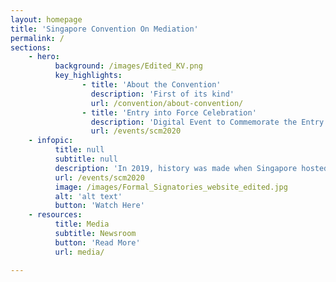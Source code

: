 ```yaml
---
layout: homepage
title: 'Singapore Convention On Mediation'
permalink: /
sections:
    - hero:
          background: /images/Edited_KV.png
          key_highlights:
                - title: 'About the Convention'
                  description: 'First of its kind'
                  url: /convention/about-convention/
                - title: 'Entry into Force Celebration'
                  description: 'Digital Event to Commemorate the Entry into Force of the Convention'
                  url: /events/scm2020
    - infopic:
          title: null
          subtitle: null
          description: 'In 2019, history was made when Singapore hosted the signing ceremony where 46 countries signed the Singapore Convention on Mediation, with more coming on board after. With Singapore, Fiji, Qatar, Saudi Arabia, Belarus and Ecuador now having deposited their respective instruments of ratification or approval, come celebrate with us as the Convention enters into force. <br><br>Date | Saturday, 12 September 2020 <br>Time | 0000hrs, GMT-4 NY Time (1200hrs GMT+8 SG Time)'
          url: /events/scm2020
          image: /images/Formal_Signatories_website_edited.jpg
          alt: 'alt text'
          button: 'Watch Here'
    - resources:
          title: Media
          subtitle: Newsroom
          button: 'Read More'
          url: media/

---
```


<!-- Type your notification here - the notification bar will not appear if this is empty. For other changes, refer to _data/homepage.yml to edit the homepage -->
<!-- This website is in beta - your valuable [feedback](https://form.sg/#!/forms/govtech/5a9ce876b3a3b6006e6b8335){:target="_blank"} will help us in improving it.-->
